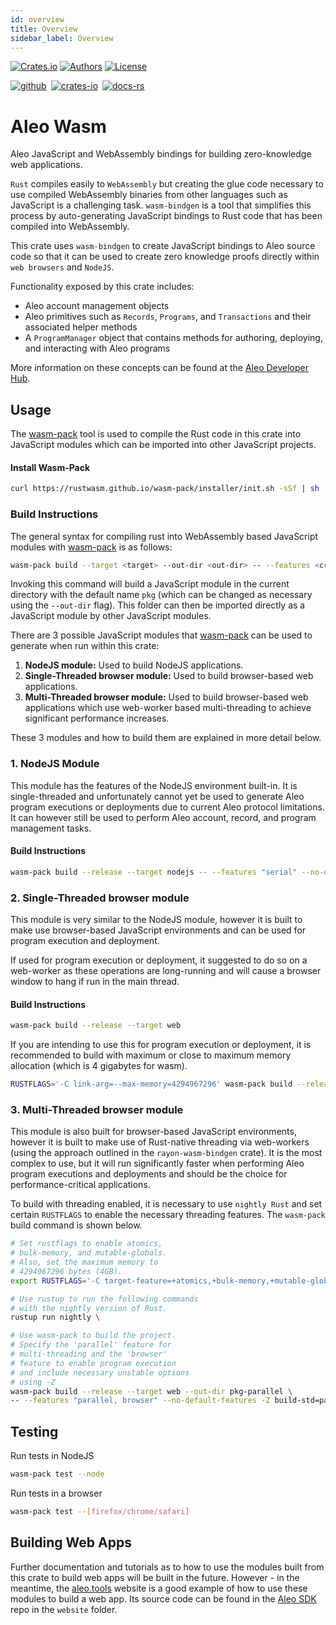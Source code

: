 ```yaml
---
id: overview
title: Overview
sidebar_label: Overview
---
```


[![Crates.io](https://img.shields.io/crates/v/aleo-wasm.svg?color=neon)](https://crates.io/crates/aleo-wasm)
[![Authors](https://img.shields.io/badge/authors-Aleo-orange.svg)](https://aleo.org)
[![License](https://img.shields.io/badge/License-GPLv3-blue.svg)](./LICENSE.md)

[![github]](https://github.com/AleoHQ/sdk)&ensp;[![crates-io]](https://crates.io/crates/aleo-wasm)&ensp;[![docs-rs]](https://docs.rs/aleo-wasm/latest/aleo-wasm/)

[github]: https://img.shields.io/badge/github-8da0cb?style=for-the-badge&labelColor=555555&logo=github
[crates-io]: https://img.shields.io/badge/crates.io-fc8d62?style=for-the-badge&labelColor=555555&logo=rust
[docs-rs]: https://img.shields.io/badge/docs.rs-66c2a5?style=for-the-badge&labelColor=555555&logo=docs.rs

# Aleo Wasm

Aleo JavaScript and WebAssembly bindings for building zero-knowledge web applications.

`Rust` compiles easily to `WebAssembly` but creating the glue code necessary to use compiled WebAssembly binaries 
from other languages such as JavaScript is a challenging task. `wasm-bindgen` is a tool that simplifies this process by 
auto-generating JavaScript bindings to Rust code that has been compiled into WebAssembly. 

This crate uses `wasm-bindgen` to create JavaScript bindings to Aleo source code so that it can be used to create zero 
knowledge proofs directly within `web browsers` and `NodeJS`.

Functionality exposed by this crate includes:
* Aleo account management objects
* Aleo primitives such as `Records`, `Programs`, and `Transactions` and their associated helper methods
* A `ProgramManager` object that contains methods for authoring, deploying, and interacting with Aleo programs

More information on these concepts can be found at the [Aleo Developer Hub](https://developer.aleo.org/concepts).

## Usage
The [wasm-pack](https://crates.io/crates/wasm-pack) tool is used to compile the Rust code in this crate into JavaScript
modules which can be imported into other JavaScript projects.

#### Install Wasm-Pack
```bash
curl https://rustwasm.github.io/wasm-pack/installer/init.sh -sSf | sh
```

### Build Instructions
The general syntax for compiling rust into WebAssembly based JavaScript modules with 
[wasm-pack](https://crates.io/crates/wasm-pack) is as follows:
```bash
wasm-pack build --target <target> --out-dir <out-dir> -- --features <crate-features>
```

Invoking this command will build a JavaScript module in the current directory with the default name `pkg` (which can 
be changed as necessary using the `--out-dir` flag). This folder can then be imported directly as a JavaScript module
by other JavaScript modules.

There are 3 possible JavaScript modules that [wasm-pack](https://crates.io/crates/wasm-pack) can be used to generate 
when run within this crate:
1. **NodeJS module:** Used to build NodeJS applications.
2. **Single-Threaded browser module:** Used to build browser-based web applications.
3. **Multi-Threaded browser module:** Used to build browser-based web applications which use web-worker based 
multi-threading to achieve significant performance increases.

These 3 modules and how to build them are explained in more detail below.

### 1. NodeJS Module

This module has the features of the NodeJS environment built-in. It is single-threaded and unfortunately cannot yet be 
used to generate Aleo program executions or deployments due to current Aleo protocol limitations. It can however still
be used to perform Aleo account, record, and program management tasks.

#### Build Instructions
```bash
wasm-pack build --release --target nodejs -- --features "serial" --no-default-features
```

### 2. Single-Threaded browser module

This module is very similar to the NodeJS module, however it is built to make use browser-based JavaScript environments 
and can be used for program execution and deployment. 

If used for program execution or deployment, it suggested to do so on a web-worker as these operations are long-running
and will cause a browser window to hang if run in the main thread.

#### Build Instructions
```bash
wasm-pack build --release --target web
```

If you are intending to use this for program execution or deployment, it is recommended to build
with maximum or close to maximum memory allocation (which is 4 gigabytes for wasm).

```bash
RUSTFLAGS='-C link-arg=--max-memory=4294967296' wasm-pack build --release --target web
````

### 3. Multi-Threaded browser module

This module is also built for browser-based JavaScript environments, however it is built to make use of Rust-native
threading via web-workers (using the approach outlined in the `rayon-wasm-bindgen` crate). It is the most complex to use,
but it will run significantly faster when performing Aleo program executions and deployments and should be the choice for
performance-critical applications.

To build with threading enabled, it is necessary to use `nightly Rust` and set certain `RUSTFLAGS` to enable the
necessary threading features. The `wasm-pack` build command is shown below.
```bash
# Set rustflags to enable atomics, 
# bulk-memory, and mutable-globals. 
# Also, set the maximum memory to 
# 4294967296 bytes (4GB).
export RUSTFLAGS='-C target-feature=+atomics,+bulk-memory,+mutable-globals -C link-arg=--max-memory=4294967296'

# Use rustup to run the following commands 
# with the nightly version of Rust.
rustup run nightly \

# Use wasm-pack to build the project. 
# Specify the 'parallel' feature for 
# multi-threading and the 'browser' 
# feature to enable program execution
# and include necessary unstable options
# using -Z
wasm-pack build --release --target web --out-dir pkg-parallel \
-- --features "parallel, browser" --no-default-features -Z build-std=panic_abort,std
```

## Testing

Run tests in NodeJS
```bash
wasm-pack test --node
```

Run tests in a browser
```bash
wasm-pack test --[firefox/chrome/safari]
```

## Building Web Apps

Further documentation and tutorials as to how to use the modules built from this crate to build web apps  will be built 
in the future. However - in the meantime, the [aleo.tools](https://aleo.tools) website is a good
example of how to use these modules to build a web app. Its source code can be found in the 
[Aleo SDK](https://github.com/AleoHQ/sdk) repo in the `website` folder.
